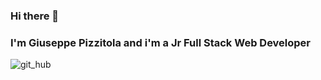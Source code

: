 ### Hi there 👋
### I'm Giuseppe Pizzitola and i'm a Jr Full Stack Web Developer



![git_hub](https://user-images.githubusercontent.com/84190473/151035547-d7b585dc-c8bf-42dd-b79a-7f7fb0e512d0.jpg)



<!--
**pizzi9523/pizzi9523** is a ✨ _special_ ✨ repository because its `README.md` (this file) appears on your GitHub profile.

Here are some ideas to get you started:

- 🔭 I’m currently working on ...
- 🌱 I’m currently learning ...
- 👯 I’m looking to collaborate on ...
- 🤔 I’m looking for help with ...
- 💬 Ask me about ...
- 📫 How to reach me: ...
- 😄 Pronouns: ...
- ⚡ Fun fact: ...
-->
